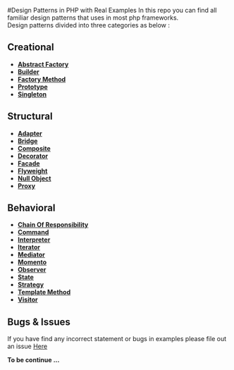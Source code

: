 #Design Patterns in PHP with Real Examples
In this repo you can find all familiar design patterns that uses in most php frameworks.  
Design patterns divided into three categories as below :

Creational
----------

 - [**Abstract Factory**](https://github.com/ehsangazar/design-patterns-php/blob/master/creational-patterns/abstract-factory.php)
 - [**Builder**](https://github.com/ehsangazar/design-patterns-php/blob/master/creational-patterns/builder.php)
 - [**Factory Method**](https://github.com/ehsangazar/design-patterns-php/blob/master/creational-patterns/factory-method.php)
 - [**Prototype**](https://github.com/ehsangazar/design-patterns-php/blob/master/creational-patterns/prototype.php)
 - [**Singleton**](https://github.com/ehsangazar/design-patterns-php/blob/master/creational-patterns/singleton.php)
 

Structural
----------

 - [**Adapter**](https://github.com/ehsangazar/design-patterns-php/blob/master/structural-patterns/adapter.php)
 - [**Bridge**](https://github.com/ehsangazar/design-patterns-php/blob/master/structural-patterns/bridge.php)
 - [**Composite**](https://github.com/ehsangazar/design-patterns-php/blob/master/structural-patterns/composite.php)
 - [**Decorator**](https://github.com/ehsangazar/design-patterns-php/blob/master/structural-patterns/decorator.php)
 - [**Facade**](https://github.com/ehsangazar/design-patterns-php/blob/master/structural-patterns/facade.php)
 - [**Flyweight**](https://github.com/ehsangazar/design-patterns-php/blob/master/structural-patterns/flyweight.php)
 - [**Null Object**](https://github.com/ehsangazar/design-patterns-php/blob/master/structural-patterns/null_object.php)
 - [**Proxy**](https://github.com/ehsangazar/design-patterns-php/blob/master/structural-patterns/proxy.php)

Behavioral
----------

 - [**Chain Of Responsibility**](https://github.com/ehsangazar/design-patterns-php/blob/master/behavioral/chain-of-responsibility.php)
 - [**Command**](https://github.com/ehsangazar/design-patterns-php/blob/master/behavioral/command.php)
 - [**Interpreter**](https://github.com/ehsangazar/design-patterns-php/blob/master/behavioral/interpreter.php)
 - [**Iterator**](https://github.com/ehsangazar/design-patterns-php/blob/master/behavioral/iterator.php)
 - [**Mediator**](https://github.com/ehsangazar/design-patterns-php/blob/master/behavioral/mediator.php)
 - [**Momento**](https://github.com/ehsangazar/design-patterns-php/blob/master/behavioral/momento.php)
 - [**Observer**](https://github.com/ehsangazar/design-patterns-php/blob/master/behavioral/observer.php)
 - [**State**](https://github.com/ehsangazar/design-patterns-php/blob/master/behavioral/state.php)
 - [**Strategy**](https://github.com/ehsangazar/design-patterns-php/blob/master/behavioral/strategy.php)
 - [**Template Method**](https://github.com/ehsangazar/design-patterns-php/blob/master/behavioral/template-method.php)
 - [**Visitor**](https://github.com/ehsangazar/design-patterns-php/blob/master/behavioral/visitor.php)



Bugs & Issues
-------------
If you have find any incorrect statement or bugs in examples please file out an issue [Here](https://github.com/ehsangazar/design-patterns-php/issues)

**To be continue ...**

